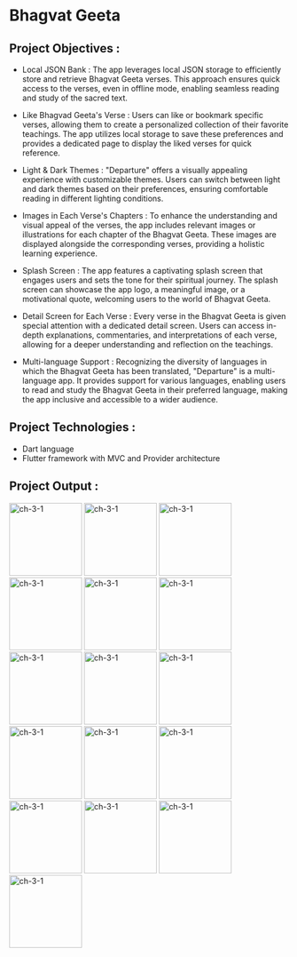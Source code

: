 # Bhagvat Geeta

## Project Objectives :
- Local JSON Bank : The app leverages local JSON storage to efficiently store and retrieve
Bhagvat Geeta verses. This approach ensures quick access to the verses, even in offline mode,
enabling seamless reading and study of the sacred text.

- Like Bhagvad Geeta's Verse : Users can like or bookmark specific verses, allowing them to
create a personalized collection of their favorite teachings. The app utilizes local storage to save
these preferences and provides a dedicated page to display the liked verses for quick reference.

- Light & Dark Themes : "Departure" offers a visually appealing experience with customizable
themes. Users can switch between light and dark themes based on their preferences, ensuring
comfortable reading in different lighting conditions.

- Images in Each Verse's Chapters : To enhance the understanding and visual appeal of the
verses, the app includes relevant images or illustrations for each chapter of the Bhagvat Geeta.
These images are displayed alongside the corresponding verses, providing a holistic learning
experience.

- Splash Screen : The app features a captivating splash screen that engages users and sets the tone
for their spiritual journey. The splash screen can showcase the app logo, a meaningful image, or
a motivational quote, welcoming users to the world of Bhagvat Geeta.

- Detail Screen for Each Verse : Every verse in the Bhagvat Geeta is given special attention with
a dedicated detail screen. Users can access in-depth explanations, commentaries, and
interpretations of each verse, allowing for a deeper understanding and reflection on the
teachings.

- Multi-language Support : Recognizing the diversity of languages in which the Bhagvat Geeta
has been translated, "Departure" is a multi-language app. It provides support for various
languages, enabling users to read and study the Bhagvat Geeta in their preferred language,
making the app inclusive and accessible to a wider audience.

## Project Technologies :
- Dart language
- Flutter framework with MVC and Provider architecture

## Project Output :

<img width="131" alt="ch-3-1" src="">

<img width="131" alt="ch-3-1" src="">

<img width="131" alt="ch-3-1" src="">

<img width="131" alt="ch-3-1" src="">

<img width="131" alt="ch-3-1" src="">

<img width="131" alt="ch-3-1" src="">

<img width="131" alt="ch-3-1" src="">

<img width="131" alt="ch-3-1" src="">

<img width="131" alt="ch-3-1" src="">

<img width="131" alt="ch-3-1" src="">

<img width="131" alt="ch-3-1" src="">

<img width="131" alt="ch-3-1" src="">

<img width="131" alt="ch-3-1" src="">

<img width="131" alt="ch-3-1" src="">

<img width="131" alt="ch-3-1" src="">

<img width="131" alt="ch-3-1" src="">